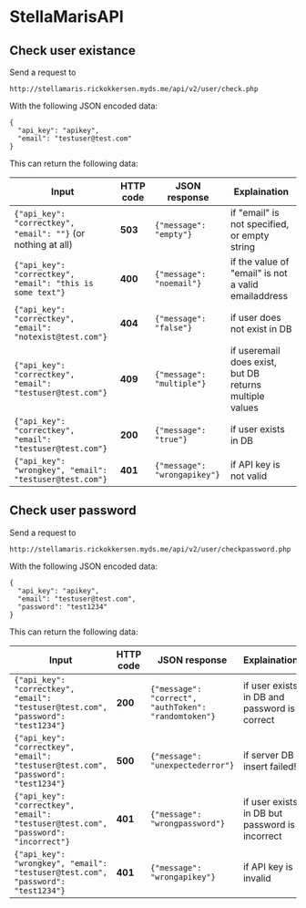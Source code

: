 # StellaMarisAPI

## Check user existance 

Send a request to

`http://stellamaris.rickokkersen.myds.me/api/v2/user/check.php`

With the following JSON encoded data:
```
{
  "api_key": "apikey",
  "email": "testuser@test.com"
}
```
This can return the following data:

Input | HTTP code | JSON response | Explaination
--- | --- | --- | ---
`{"api_key": "correctkey", "email": ""}` (or nothing at all) | **503** | `{"message": "empty"}` | if "email" is not specified, or empty string
`{"api_key": "correctkey", "email": "this is some text"}` | **400** | `{"message": "noemail"}` | if the value of "email" is not a valid emailaddress
`{"api_key": "correctkey", "email": "notexist@test.com"}` | **404** | `{"message": "false"}` | if user does not exist in DB
`{"api_key": "correctkey", "email": "testuser@test.com"}` | **409** | `{"message": "multiple"}` | if useremail does exist, but DB returns multiple values
`{"api_key": "correctkey", "email": "testuser@test.com"}` | **200** | `{"message": "true"}` | if user exists in DB
`{"api_key": "wrongkey", "email": "testuser@test.com"}` | **401** | `{"message": "wrongapikey"}` | if API key is not valid

## Check user password

Send a request to

`http://stellamaris.rickokkersen.myds.me/api/v2/user/checkpassword.php`

With the following JSON encoded data:
```
{
  "api_key": "apikey",
  "email": "testuser@test.com",
  "password": "test1234"
}
```
This can return the following data:

Input | HTTP code | JSON response | Explaination
--- | --- | --- | ---
`{"api_key": "correctkey", "email": "testuser@test.com", "password": "test1234"}` | **200** | `{"message": "correct", "authToken": "randomtoken"}` | if user exists in DB and password is correct
`{"api_key": "correctkey", "email": "testuser@test.com", "password": "test1234"}` | **500** | `{"message": "unexpectederror"}` | if server DB insert failed!
`{"api_key": "correctkey", "email": "testuser@test.com", "password": "incorrect"}` | **401** | `{"message": "wrongpassword"}` | if user exists in DB but password is incorrect
`{"api_key": "wrongkey", "email": "testuser@test.com", "password": "test1234"}` | **401** | `{"message": "wrongapikey"}` | if API key is invalid
